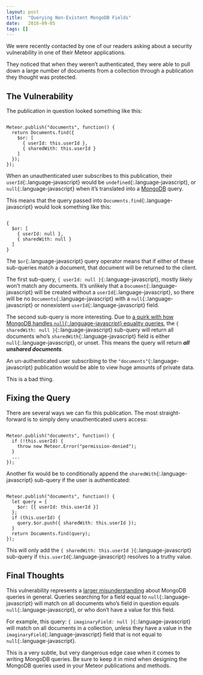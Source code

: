 ```yaml
---
layout: post
title:  "Querying Non-Existent MongoDB Fields"
date:   2016-09-05
tags: []
---
```


We were recently contacted by one of our readers asking about a security vulnerability in one of their Meteor applications.

They noticed that when they weren’t authenticated, they were able to pull down a large number of documents from a collection through a publication they thought was protected.

## The Vulnerability

The publication in question looked something like this:

<pre class='language-javascript'><code class='language-javascript'>
Meteor.publish("documents", function() {
  return Documents.find({ 
    $or: [
      { userId: this.userId },
      { sharedWith: this.userId }
    ]
  });
});
</code></pre>

When an unauthenticated user subscribes to this publication, their `userId`{:.language-javascript} would be `undefined`{:.language-javascript}, or `null`{:.language-javascript} when it’s translated into a [MongoDB](https://www.mongodb.com) query.

This means that the query passed into `Documents.find`{:.language-javascript} would look something like this:

<pre class='language-javascript'><code class='language-javascript'>
{
  $or: [
    { userId: null },
    { sharedWith: null }
  ]
}
</code></pre>

The `$or`{:.language-javascript} query operator means that if either of these sub-queries match a document, that document will be returned to the client.

The first sub-query, `{ userId: null }`{:.language-javascript}, mostly likely won’t match any documents. It’s unlikely that a `Document`{:.language-javascript} will be created without a `userId`{:.language-javascript}, so there will be no `Documents`{:.language-javascript} with a `null`{:.language-javascript} or nonexistent `userId`{:.language-javascript} field.

The second sub-query is more interesting. Due to [a quirk with how MongoDB handles `null`{:.language-javascript} equality queries](https://docs.mongodb.com/manual/tutorial/query-for-null-fields/#equality-filter), the `{ sharedWith: null }`{:.language-javascript} sub-query will return all documents who’s `sharedWith`{:.language-javascript} field is either `null`{:.language-javascript}, or unset. This means the query will return ___all unshared documents___.

An un-authenticated user subscribing to the `"documents"`{:.language-javascript} publication would be able to view huge amounts of private data.

This is a bad thing.

## Fixing the Query

There are several ways we can fix this publication. The most straight-forward is to simply deny unauthenticated users access:

<pre class='language-javascript'><code class='language-javascript'>
Meteor.publish("documents", function() {
  if (!this.userId) {
    throw new Meteor.Error("permission-denied");
  }
  ...
});
</code></pre>

Another fix would be to conditionally append the `sharedWith`{:.language-javascript} sub-query if the user is authenticated:

<pre class='language-javascript'><code class='language-javascript'>
Meteor.publish("documents", function() {
  let query = {
    $or: [{ userId: this.userId }]
  };
  if (this.userId) {
    query.$or.push({ sharedWith: this.userId });
  }
  return Documents.find(query);
});
</code></pre>

This will only add the `{ sharedWith: this.userId }`{:.language-javascript} sub-query if `this.userId`{:.language-javascript} resolves to a truthy value.

## Final Thoughts

This vulnerability represents a [larger misunderstanding](https://docs.mongodb.com/manual/tutorial/query-for-null-fields/#equality-filter) about MongoDB queries in general. Queries searching for a field equal to `null`{:.language-javascript} will match on all documents who’s field in question equals `null`{:.language-javascript}, or who don’t have a value for this field.

For example, this query: `{ imaginaryField: null }`{:.language-javascript} will match on all documents in a collection, unless they have a value in the `imaginaryField`{:.language-javascript} field that is not equal to `null`{:.language-javascript}.

This is a very subtle, but very dangerous edge case when it comes to writing MongoDB queries. Be sure to keep it in mind when designing the MongoDB queries used in your Meteor publications and methods.
